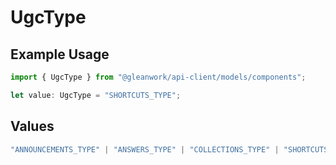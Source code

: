 # UgcType

## Example Usage

```typescript
import { UgcType } from "@gleanwork/api-client/models/components";

let value: UgcType = "SHORTCUTS_TYPE";
```

## Values

```typescript
"ANNOUNCEMENTS_TYPE" | "ANSWERS_TYPE" | "COLLECTIONS_TYPE" | "SHORTCUTS_TYPE" | "WORKFLOWS_TYPE" | "PROMPT_TEMPLATES_TYPE"
```